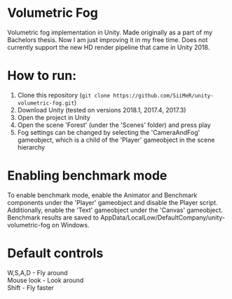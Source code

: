 # Volumetric Fog
Volumetric fog implementation in Unity. Made originally as a part of my Bachelors thesis. Now I am just improving it in my free time. Does not currently support the new HD render pipeline that came in Unity 2018.

# How to run:
1. Clone this repository (`git clone https://github.com/SiiMeR/unity-volumetric-fog.git`)
2. Download Unity (tested on versions 2018.1, 2017.4, 2017.3)
3. Open the project in Unity
4. Open the scene 'Forest' (under the 'Scenes' folder) and press play
5. Fog settings can be changed by selecting the 'CameraAndFog' gameobject, which is a child of the 'Player' gameobject in the scene hierarchy

# Enabling benchmark mode
To enable benchmark mode, enable the Animator and Benchmark components under the 'Player' gameobject and disable the Player script. Additionally, enable the 'Text' gameobject under the 'Canvas' gameobject. Benchmark results are saved to AppData/LocalLow/DefaultCompany/unity-volumetric-fog on Windows.

# Default controls
W,S,A,D - Fly around  
Mouse look - Look around  
Shift - Fly faster  
